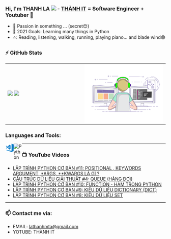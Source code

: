 ### Hi, I'm THANH LA <img src="https://media.giphy.com/media/hvRJCLFzcasrR4ia7z/giphy.gif" width="25px"> -  [THÀNH IT][website] = Software Engineer + Youtuber 🌻  


- 🔭 Passion in something ... (secret😊)
- 💪 2021 Goals: Learning many things in Python
- ⭐: Reading, listening, walking, running, playing piano... and blade wind😅

### :zap: GitHub Stats

<table>
<tr>
  <td width="48%">
    <img src="https://github-readme-stats.vercel.app/api?username=ThanhLa1802&show_icons=true&hide=contribs,issues&hide_border=true" />
    <img src="https://github-readme-stats.vercel.app/api/top-langs/?username=ThanhLa1802&layout=compact&show_icons=true&hide_border=true" />
  </td>
  <td width="52%"><img alt="gif" align="right" src=".github/assets/coding-freak.gif"/></td>
</tr>
<table>

### Languages and Tools:
<img align="left" alt="Visual Studio Code" width="26px" src="https://raw.githubusercontent.com/github/explore/80688e429a7d4ef2fca1e82350fe8e3517d3494d/topics/visual-studio-code/visual-studio-code.png" />
<img align="left" alt="Python" width="26px" src="https://upload.wikimedia.org/wikipedia/commons/thumb/0/0a/Python.svg/1200px-Python.svg.png" /> 

---

### 📺 YouTube Videos

<!-- YOUTUBE:START -->
- [LẬP TRÌNH PYTHON CƠ BẢN #11: POSITIONAL , KEYWORDS ARGUMENT, *ARGS, **KWARGS LÀ GÌ  ?](https://www.youtube.com/watch?v=t_lCo8V4k-Q)
- [CẤU TRÚC DỮ LIỆU GIẢI THUẬT #4:  QUEUE (HÀNG ĐỢI)](https://www.youtube.com/watch?v=oz8ieHmD6fU)
- [LẬP TRÌNH PYTHON CƠ BẢN #10: FUNCTION - HÀM TRONG PYTHON](https://www.youtube.com/watch?v=dHaG5BA3ryI)
- [LẬP TRÌNH PYTHON CƠ BẢN #9: KIỂU DỮ LIỆU DICTIONARY (DICT)](https://www.youtube.com/watch?v=Y-ysfFd_OpQ)
- [LẬP TRÌNH PYTHON CƠ BẢN #8: KIỂU DỮ LIỆU SET](https://www.youtube.com/watch?v=VOjhtxDJxtg)
<!-- YOUTUBE:END -->

---

### 📫 Contact me via:
- EMAIL: lathanhmta@gmail.com
- YOTUBE: THÀNH IT

[website]: https://www.youtube.com/channel/UC9L5_YMFz8JfBeQtUic8-3A

